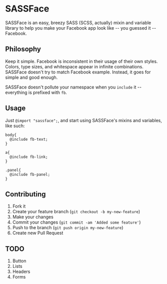 SASSFace
========

SASSFace is an easy, breezy SASS (SCSS, actually) mixin and variable library to
help you make your Facebook app look like -- you guessed it -- Facebook.

## Philosophy

Keep it simple. Facebook is inconsistent in their usage of their own styles.
Colors, type sizes, and whitespace appear in infinite combinations. SASSFace
doesn't try to match Facebook example. Instead, it goes for simple and good
enough.

SASSFace doesn't pollute your namespace when you `include` it -- everything is
prefixed with `fb`.

## Usage

Just `@import "sassface";`, and start using SASSFace's mixins and variables,
like such:

```
body{
  @include fb-text;
}

a{
  @include fb-link;
}

.panel{
  @include fb-panel;
}
```

## Contributing

1. Fork it
2. Create your feature branch (`git checkout -b my-new-feature`)
3. Make your changes
4. Commit your changes (`git commit -am 'Added some feature'`)
5. Push to the branch (`git push origin my-new-feature`)
6. Create new Pull Request

## TODO

1. Button
2. Lists
3. Headers
4. Forms
